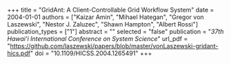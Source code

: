 +++
title = "GridAnt: A Client-Controllable Grid Workflow System"
date = 2004-01-01
authors = ["Kaizar Amin", "Mihael Hategan", "Gregor von Laszewski", "Nestor J. Zaluzec", "Shawn Hampton", "Albert Rossi"]
publication_types = ["1"]
abstract = ""
selected = "false"
publication = "*37th Hawai'i International Conference on System Science*"
url_pdf = "https://github.com/laszewski/papers/blob/master/vonLaszewski-gridant-hics.pdf"
doi = "10.1109/HICSS.2004.1265491"
+++

